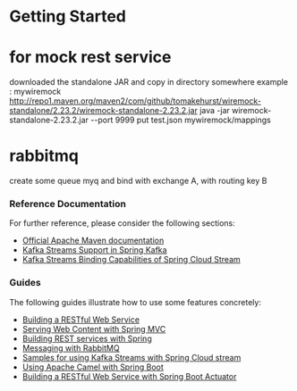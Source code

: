 # Getting Started

# for mock rest service
downloaded the standalone JAR and copy in directory somewhere example :  mywiremock 
http://repo1.maven.org/maven2/com/github/tomakehurst/wiremock-standalone/2.23.2/wiremock-standalone-2.23.2.jar
java -jar wiremock-standalone-2.23.2.jar --port 9999
put test.json  mywiremock/mappings


# rabbitmq
create some queue myq and bind with exchange A, with routing key B

### Reference Documentation
For further reference, please consider the following sections:

* [Official Apache Maven documentation](https://maven.apache.org/guides/index.html)
* [Kafka Streams Support in Spring Kafka](https://docs.spring.io/spring-kafka/docs/current/reference/html/_reference.html#kafka-streams)
* [Kafka Streams Binding Capabilities of Spring Cloud Stream](https://docs.spring.io/spring-cloud-stream/docs/current/reference/htmlsingle/#_kafka_streams_binding_capabilities_of_spring_cloud_stream)

### Guides
The following guides illustrate how to use some features concretely:

* [Building a RESTful Web Service](https://spring.io/guides/gs/rest-service/)
* [Serving Web Content with Spring MVC](https://spring.io/guides/gs/serving-web-content/)
* [Building REST services with Spring](https://spring.io/guides/tutorials/bookmarks/)
* [Messaging with RabbitMQ](https://spring.io/guides/gs/messaging-rabbitmq/)
* [Samples for using Kafka Streams with Spring Cloud stream](https://github.com/spring-cloud/spring-cloud-stream-samples/tree/master/kafka-streams-samples)
* [Using Apache Camel with Spring Boot](https://camel.apache.org/spring-boot)
* [Building a RESTful Web Service with Spring Boot Actuator](https://spring.io/guides/gs/actuator-service/)

